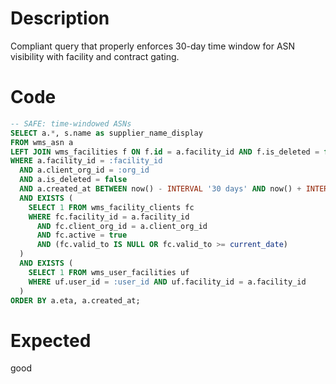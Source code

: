 # Description

Compliant query that properly enforces 30-day time window for ASN visibility with facility and contract gating.

# Code

```sql
-- SAFE: time-windowed ASNs
SELECT a.*, s.name as supplier_name_display
FROM wms_asn a
LEFT JOIN wms_facilities f ON f.id = a.facility_id AND f.is_deleted = false
WHERE a.facility_id = :facility_id
  AND a.client_org_id = :org_id
  AND a.is_deleted = false
  AND a.created_at BETWEEN now() - INTERVAL '30 days' AND now() + INTERVAL '30 days'
  AND EXISTS (
    SELECT 1 FROM wms_facility_clients fc
    WHERE fc.facility_id = a.facility_id
      AND fc.client_org_id = a.client_org_id
      AND fc.active = true
      AND (fc.valid_to IS NULL OR fc.valid_to >= current_date)
  )
  AND EXISTS (
    SELECT 1 FROM wms_user_facilities uf
    WHERE uf.user_id = :user_id AND uf.facility_id = a.facility_id
  )
ORDER BY a.eta, a.created_at;
```

# Expected

good